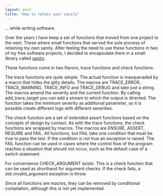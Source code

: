 ```yaml
---
layout: post
title: "How to retain your sanity"
---
```


... while writing software. 

Over the years I have keep a set of functions that moved from one project to the next. 
These where small functions that served the sole process of retaining my own sanity. 
After feeling the need to use these functions in two of my free software projects, 
I decided to encapsulate them in a small library called [sanity][1].

<!--more-->

These functions come in two flavors, trace functions and check functions. 

The trace functions are quite simple. The actual function is masqueraded by a macro 
that hides the gitty details. The macros are TRACE_ERROR, TRACE_WARNING, TRACE_INFO 
and TRACE_DEBUG and take just a string. The macros amend the severity and the current 
function. By calling add_trace_target you can add a stream to which the output is 
directed. The function takes the minimum severity as additional parameter, so it is 
possible create different logs with different severities. 

The check function are a set of extended assert functions based on the concepts of 
design by contact. As with the trace functions, the check functions are wrapped by 
macros. The macros are ENSURE, ASSERT, REQUIRE and FAIL. All functions, but FAIL take 
one condition that must be true to pass the test. If the condition is not true an 
exception is raised. The FAIL function can be used in cases where the control flow of 
the program reaches a situation that should not occur, such as the default case of a 
switch statement. 

For convenience CHECK_ARGUMENT exists. This is a check function that can be used as 
shorthand for argument checks. If the check fails, a std::invalid_argument exception 
is throw. 

Since all functions are macros, they can be removed by conditional compilation, 
although this is not yet implemented.

[1]: http://github.com/rioki/sanity
